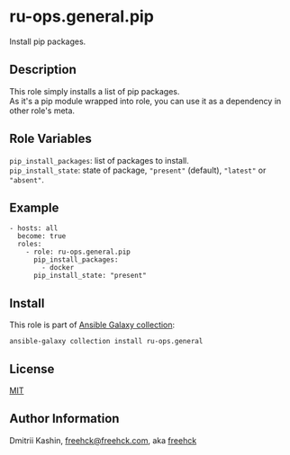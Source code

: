ru-ops.general.pip
=========

Install pip packages.

Description
-----------

This role simply installs a list of pip packages.  
As it's a pip module wrapped into role, you can use it as a dependency in other role's meta.  

Role Variables
--------------

`pip_install_packages`: list of packages to install.  
`pip_install_state`: state of package, `"present"` (default), `"latest"` or `"absent"`.  

Example
-------
```
- hosts: all
  become: true
  roles:
    - role: ru-ops.general.pip
      pip_install_packages:
        - docker
      pip_install_state: "present"
```

Install
-------

This role is part of [Ansible Galaxy collection](https://galaxy.ansible.com/ru-ops/general):

`ansible-galaxy collection install ru-ops.general`

License
-------

[MIT](./LICENSE)

Author Information
------------------

Dmitrii Kashin, <freehck@freehck.com>, aka [freehck](https://github.com/freehck)
